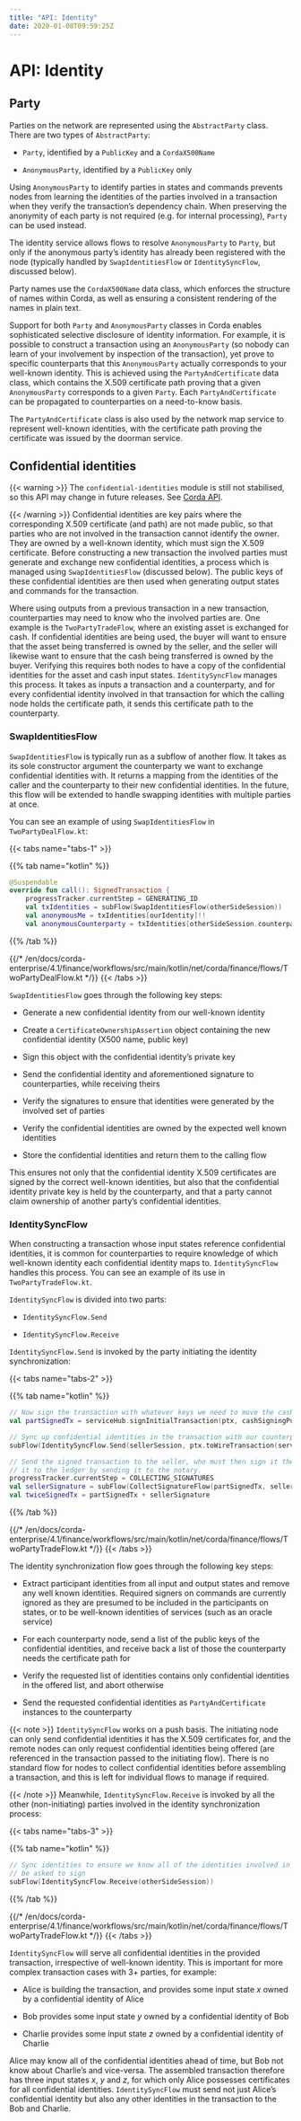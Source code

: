 ```yaml
---
title: "API: Identity"
date: 2020-01-08T09:59:25Z
---
```




# API: Identity

## Party
Parties on the network are represented using the `AbstractParty` class. There are two types of `AbstractParty`:


* `Party`, identified by a `PublicKey` and a `CordaX500Name`


* `AnonymousParty`, identified by a `PublicKey` only


Using `AnonymousParty` to identify parties in states and commands prevents nodes from learning the identities
                of the parties involved in a transaction when they verify the transaction’s dependency chain. When preserving the
                anonymity of each party is not required (e.g. for internal processing), `Party` can be used instead.

The identity service allows flows to resolve `AnonymousParty` to `Party`, but only if the anonymous party’s
                identity has already been registered with the node (typically handled by `SwapIdentitiesFlow` or
                `IdentitySyncFlow`, discussed below).

Party names use the `CordaX500Name` data class, which enforces the structure of names within Corda, as well as
                ensuring a consistent rendering of the names in plain text.

Support for both `Party` and `AnonymousParty` classes in Corda enables sophisticated selective disclosure of
                identity information. For example, it is possible to construct a transaction using an `AnonymousParty` (so nobody can
                learn of your involvement by inspection of the transaction), yet prove to specific counterparts that this
                `AnonymousParty` actually corresponds to your well-known identity. This is achieved using the
                `PartyAndCertificate` data class, which contains the X.509 certificate path proving that a given `AnonymousParty`
                corresponds to a given `Party`. Each `PartyAndCertificate` can be propagated to counterparties on a need-to-know
                basis.

The `PartyAndCertificate` class is also used by the network map service to represent well-known identities, with the
                certificate path proving the certificate was issued by the doorman service.


## Confidential identities

{{< warning >}}
The `confidential-identities` module is still not stabilised, so this API may change in future releases.
                    See [Corda API](corda-api.md).


{{< /warning >}}
Confidential identities are key pairs where the corresponding X.509 certificate (and path) are not made public, so that
                parties who are not involved in the transaction cannot identify the owner. They are owned by a well-known identity,
                which must sign the X.509 certificate. Before constructing a new transaction the involved parties must generate and
                exchange new confidential identities, a process which is managed using `SwapIdentitiesFlow` (discussed below). The
                public keys of these confidential identities are then used when generating output states and commands for the
                transaction.

Where using outputs from a previous transaction in a new transaction, counterparties may need to know who the involved
                parties are. One example is the `TwoPartyTradeFlow`, where an existing asset is exchanged for cash. If confidential
                identities are being used, the buyer will want to ensure that the asset being transferred is owned by the seller, and
                the seller will likewise want to ensure that the cash being transferred is owned by the buyer. Verifying this requires
                both nodes to have a copy of the confidential identities for the asset and cash input states. `IdentitySyncFlow`
                manages this process. It takes as inputs a transaction and a counterparty, and for every confidential identity involved
                in that transaction for which the calling node holds the certificate path, it sends this certificate path to the
                counterparty.


### SwapIdentitiesFlow
`SwapIdentitiesFlow` is typically run as a subflow of another flow. It takes as its sole constructor argument the
                    counterparty we want to exchange confidential identities with. It returns a mapping from the identities of the caller
                    and the counterparty to their new confidential identities. In the future, this flow will be extended to handle swapping
                    identities with multiple parties at once.

You can see an example of using `SwapIdentitiesFlow` in `TwoPartyDealFlow.kt`:


{{< tabs name="tabs-1" >}}


{{% tab name="kotlin" %}}
```kotlin
@Suspendable
override fun call(): SignedTransaction {
    progressTracker.currentStep = GENERATING_ID
    val txIdentities = subFlow(SwapIdentitiesFlow(otherSideSession))
    val anonymousMe = txIdentities[ourIdentity]!!
    val anonymousCounterparty = txIdentities[otherSideSession.counterparty]!!

```
{{% /tab %}}

{{/* /en/docs/corda-enterprise/4.1/finance/workflows/src/main/kotlin/net/corda/finance/flows/TwoPartyDealFlow.kt */}}
{{< /tabs >}}

`SwapIdentitiesFlow` goes through the following key steps:


* Generate a new confidential identity from our well-known identity


* Create a `CertificateOwnershipAssertion` object containing the new confidential identity (X500 name, public key)


* Sign this object with the confidential identity’s private key


* Send the confidential identity and aforementioned signature to counterparties, while receiving theirs


* Verify the signatures to ensure that identities were generated by the involved set of parties


* Verify the confidential identities are owned by the expected well known identities


* Store the confidential identities and return them to the calling flow


This ensures not only that the confidential identity X.509 certificates are signed by the correct well-known
                    identities, but also that the confidential identity private key is held by the counterparty, and that a party cannot
                    claim ownership of another party’s confidential identities.


### IdentitySyncFlow
When constructing a transaction whose input states reference confidential identities, it is common for counterparties
                    to require knowledge of which well-known identity each confidential identity maps to. `IdentitySyncFlow` handles this
                    process. You can see an example of its use in `TwoPartyTradeFlow.kt`.

`IdentitySyncFlow` is divided into two parts:


* `IdentitySyncFlow.Send`


* `IdentitySyncFlow.Receive`


`IdentitySyncFlow.Send` is invoked by the party initiating the identity synchronization:


{{< tabs name="tabs-2" >}}


{{% tab name="kotlin" %}}
```kotlin
// Now sign the transaction with whatever keys we need to move the cash.
val partSignedTx = serviceHub.signInitialTransaction(ptx, cashSigningPubKeys)

// Sync up confidential identities in the transaction with our counterparty
subFlow(IdentitySyncFlow.Send(sellerSession, ptx.toWireTransaction(serviceHub)))

// Send the signed transaction to the seller, who must then sign it themselves and commit
// it to the ledger by sending it to the notary.
progressTracker.currentStep = COLLECTING_SIGNATURES
val sellerSignature = subFlow(CollectSignatureFlow(partSignedTx, sellerSession, sellerSession.counterparty.owningKey))
val twiceSignedTx = partSignedTx + sellerSignature

```
{{% /tab %}}

{{/* /en/docs/corda-enterprise/4.1/finance/workflows/src/main/kotlin/net/corda/finance/flows/TwoPartyTradeFlow.kt */}}
{{< /tabs >}}

The identity synchronization flow goes through the following key steps:


* Extract participant identities from all input and output states and remove any well known identities. Required
                            signers on commands are currently ignored as they are presumed to be included in the participants on states, or to
                            be well-known identities of services (such as an oracle service)


* For each counterparty node, send a list of the public keys of the confidential identities, and receive back a list
                            of those the counterparty needs the certificate path for


* Verify the requested list of identities contains only confidential identities in the offered list, and abort
                            otherwise


* Send the requested confidential identities as `PartyAndCertificate` instances to the counterparty



{{< note >}}
`IdentitySyncFlow` works on a push basis. The initiating node can only send confidential identities it has
                        the X.509 certificates for, and the remote nodes can only request confidential identities being offered (are
                        referenced in the transaction passed to the initiating flow). There is no standard flow for nodes to collect
                        confidential identities before assembling a transaction, and this is left for individual flows to manage if
                        required.


{{< /note >}}
Meanwhile, `IdentitySyncFlow.Receive` is invoked by all the other (non-initiating) parties involved in the identity
                    synchronization process:


{{< tabs name="tabs-3" >}}


{{% tab name="kotlin" %}}
```kotlin
// Sync identities to ensure we know all of the identities involved in the transaction we're about to
// be asked to sign
subFlow(IdentitySyncFlow.Receive(otherSideSession))

```
{{% /tab %}}

{{/* /en/docs/corda-enterprise/4.1/finance/workflows/src/main/kotlin/net/corda/finance/flows/TwoPartyTradeFlow.kt */}}
{{< /tabs >}}

`IdentitySyncFlow` will serve all confidential identities in the provided transaction, irrespective of well-known
                    identity. This is important for more complex transaction cases with 3+ parties, for example:


* Alice is building the transaction, and provides some input state *x* owned by a confidential identity of Alice


* Bob provides some input state *y* owned by a confidential identity of Bob


* Charlie provides some input state *z* owned by a confidential identity of Charlie


Alice may know all of the confidential identities ahead of time, but Bob not know about Charlie’s and vice-versa.
                    The assembled transaction therefore has three input states *x*, *y* and *z*, for which only Alice possesses
                    certificates for all confidential identities. `IdentitySyncFlow` must send not just Alice’s confidential identity but
                    also any other identities in the transaction to the Bob and Charlie.


